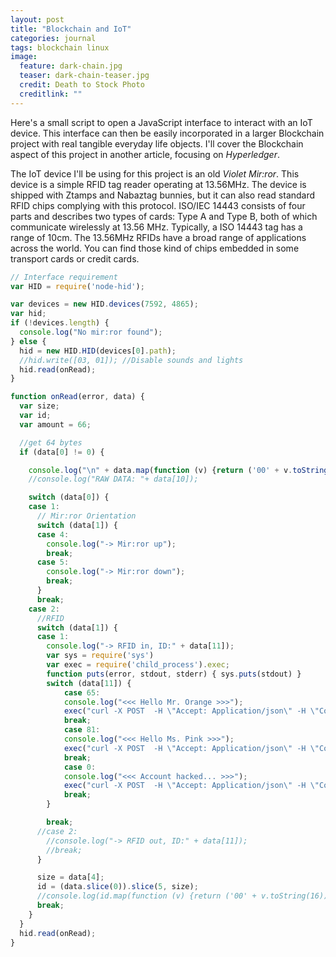 ```yaml
---
layout: post
title: "Blockchain and IoT"
categories: journal
tags: blockchain linux
image:
  feature: dark-chain.jpg
  teaser: dark-chain-teaser.jpg
  credit: Death to Stock Photo
  creditlink: ""
---
```


Here's a small script to open a JavaScript interface to interact with an IoT device. This interface can then be easily incorporated in a larger Blockchain project with real tangible everyday life objects. I'll cover the Blockchain aspect of this project in another article, focusing on *Hyperledger*.

The IoT device I'll be using for this project is an old *Violet Mir:ror*. This device is a simple RFID tag reader operating at 13.56MHz.
The device is shipped with Ztamps and Nabaztag bunnies, but it can also read standard RFID chips complying with this protocol. ISO/IEC 14443 consists of four parts and describes two types of cards: Type A and Type B, both of which communicate wirelessly at 13.56 MHz. Typically, a ISO 14443 tag has a range of 10cm. The 13.56MHz RFIDs have a broad range of applications across the world. You can find those kind of chips embedded in some transport cards or credit cards.

```javascript
// Interface requirement
var HID = require('node-hid');

var devices = new HID.devices(7592, 4865);
var hid;
if (!devices.length) {
  console.log("No mir:ror found");
} else {
  hid = new HID.HID(devices[0].path);
  //hid.write([03, 01]); //Disable sounds and lights
  hid.read(onRead);
}

function onRead(error, data) {
  var size;
  var id;
  var amount = 66;

  //get 64 bytes
  if (data[0] != 0) {

    console.log("\n" + data.map(function (v) {return ('00' + v.toString(16)).slice(-2)}).join(','));
    //console.log("RAW DATA: "+ data[10]);

    switch (data[0]) {
    case 1:
      // Mir:ror Orientation
      switch (data[1]) {
      case 4:
        console.log("-> Mir:ror up");
        break;
      case 5:
        console.log("-> Mir:ror down");
        break;
      }
      break;
    case 2:
      //RFID
      switch (data[1]) {
      case 1:
        console.log("-> RFID in, ID:" + data[11]);
        var sys = require('sys')
        var exec = require('child_process').exec;
        function puts(error, stdout, stderr) { sys.puts(stdout) }
        switch (data[11]) {
            case 65:
            console.log("<<< Hello Mr. Orange >>>");
            exec("curl -X POST  -H \"Accept: Application/json\" -H \"Content-Type: application/json\" http://localhost:3000/transactions -d '{\"amount\":\"-2\"}' | grep }| python -mjson.tool", puts);
            break;
            case 81:
            console.log("<<< Hello Ms. Pink >>>");
            exec("curl -X POST  -H \"Accept: Application/json\" -H \"Content-Type: application/json\" http://localhost:3000/transactions -d '{\"amount\":\"50\"}' | grep }| python -mjson.tool", puts);
            break;
            case 0:
            console.log("<<< Account hacked... >>>");
            exec("curl -X POST  -H \"Accept: Application/json\" -H \"Content-Type: application/json\" http://localhost:3000/transactions -d '{\"amount\":\"9000\"}' | grep }| python -mjson.tool", puts);
            break;
        }

        break;
      //case 2:
        //console.log("-> RFID out, ID:" + data[11]);
        //break;
      }

      size = data[4];
      id = (data.slice(0)).slice(5, size);
      //console.log(id.map(function (v) {return ('00' + v.toString(16)).slice(-2)}).join(','));
      break;
    }
  }
  hid.read(onRead);
}
```
